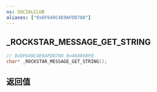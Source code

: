 ```yaml
---
ns: SOCIALCLUB
aliases: ["0xDF649C4E9AFDD788"]
---
```

## _ROCKSTAR_MESSAGE_GET_STRING

```c
// 0xDF649C4E9AFDD788 0x468668F0
char* _ROCKSTAR_MESSAGE_GET_STRING();
```


## 返回值
